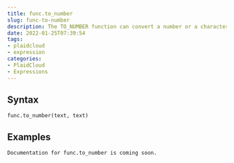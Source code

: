 ```yaml
---
title: func.to_number
slug: func-to-number
description: The TO_NUMBER function can convert a number or a character expression representing a number value to a DECIMAL data type
date: 2022-01-25T07:39:54
tags:
- plaidcloud
- expression
categories:
- PlaidCloud
- Expressions
---
```



## Syntax



```
func.to_number(text, text) 
```


## Examples



```
Documentation for func.to_number is coming soon.
```
